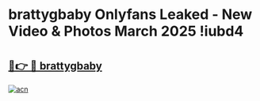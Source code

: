 # brattygbaby Onlyfans Leaked - New Video & Photos March 2025 !iubd4

# <h2><a href="https://gd16gc.iuczelnia.edu.pl?title=brattygbaby&ref=iubd4">🔗👉 🔴 brattygbaby</a></h2>

[![acn](https://github.com/user-attachments/assets/0f9c940e-d8b0-45ae-aac7-cd30a18b3e1c)](https://gd16gc.iuczelnia.edu.pl?title=brattygbaby&ref=iubd4)

